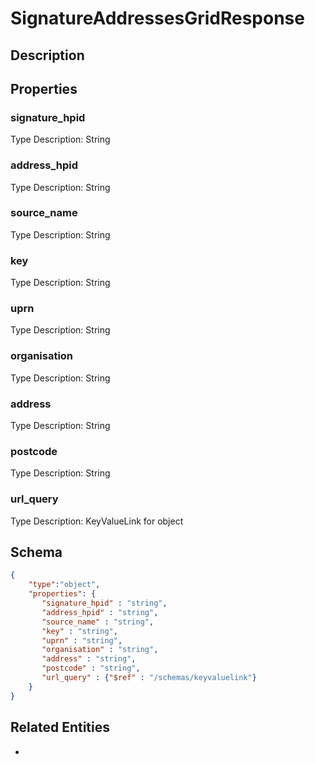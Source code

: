 # SignatureAddressesGridResponse
## Description

## Properties
### signature_hpid


Type Description: String
### address_hpid


Type Description: String
### source_name


Type Description: String
### key


Type Description: String
### uprn


Type Description: String
### organisation


Type Description: String
### address


Type Description: String
### postcode


Type Description: String
### url_query


Type Description: KeyValueLink for object

## Schema
```json
{
    "type":"object",
    "properties": {
       "signature_hpid" : "string",
       "address_hpid" : "string",
       "source_name" : "string",
       "key" : "string",
       "uprn" : "string",
       "organisation" : "string",
       "address" : "string",
       "postcode" : "string",
       "url_query" : {"$ref" : "/schemas/keyvaluelink"}
    }
}
```

## Related Entities
- [](.md)


